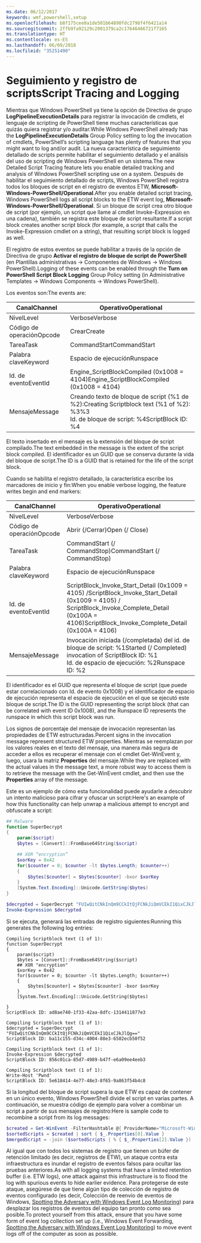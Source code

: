 ```yaml
---
ms.date: 06/12/2017
keywords: wmf,powershell,setup
ms.openlocfilehash: b8f175cee0a1de501b64890fdc2798f4f6421a14
ms.sourcegitcommit: 2ffb9fa92129c2001379ca2c17646466721f7165
ms.translationtype: HT
ms.contentlocale: es-ES
ms.lasthandoff: 06/09/2018
ms.locfileid: "35251490"
---
```

# <a name="script-tracing-and-logging"></a><span data-ttu-id="923be-102">Seguimiento y registro de scripts</span><span class="sxs-lookup"><span data-stu-id="923be-102">Script Tracing and Logging</span></span>

<span data-ttu-id="923be-103">Mientras que Windows PowerShell ya tiene la opción de Directiva de grupo **LogPipelineExecutionDetails** para registrar la invocación de cmdlets, el lenguaje de scripting de PowerShell tiene muchas características que quizás quiera registrar y/o auditar.</span><span class="sxs-lookup"><span data-stu-id="923be-103">While Windows PowerShell already has the **LogPipelineExecutionDetails** Group Policy setting to log the invocation of cmdlets, PowerShell’s scripting language has plenty of features that you might want to log and/or audit.</span></span> <span data-ttu-id="923be-104">La nueva característica de seguimiento detallado de scripts permite habilitar el seguimiento detallado y el análisis del uso de scripting de Windows PowerShell en un sistema.</span><span class="sxs-lookup"><span data-stu-id="923be-104">The new Detailed Script Tracing feature lets you enable detailed tracking and analysis of Windows PowerShell scripting use on a system.</span></span> <span data-ttu-id="923be-105">Después de habilitar el seguimiento detallado de scripts, Windows PowerShell registra todos los bloques de script en el registro de eventos ETW, **Microsoft-Windows-PowerShell/Operational**.</span><span class="sxs-lookup"><span data-stu-id="923be-105">After you enable detailed script tracing, Windows PowerShell logs all script blocks to the ETW event log, **Microsoft-Windows-PowerShell/Operational**.</span></span> <span data-ttu-id="923be-106">Si un bloque de script crea otro bloque de script (por ejemplo, un script que llame al cmdlet Invoke-Expression en una cadena), también se registra este bloque de script resultante.</span><span class="sxs-lookup"><span data-stu-id="923be-106">If a script block creates another script block (for example, a script that calls the Invoke-Expression cmdlet on a string), that resulting script block is logged as well.</span></span>

<span data-ttu-id="923be-107">El registro de estos eventos se puede habilitar a través de la opción de Directiva de grupo **Activar el registro de bloque de script de PowerShell** (en Plantillas administrativas -> Componentes de Windows -> Windows PowerShell).</span><span class="sxs-lookup"><span data-stu-id="923be-107">Logging of these events can be enabled through the **Turn on PowerShell Script Block Logging** Group Policy setting (in Administrative Templates -> Windows Components -> Windows PowerShell).</span></span>

<span data-ttu-id="923be-108">Los eventos son:</span><span class="sxs-lookup"><span data-stu-id="923be-108">The events are:</span></span>

| <span data-ttu-id="923be-109">Canal</span><span class="sxs-lookup"><span data-stu-id="923be-109">Channel</span></span> | <span data-ttu-id="923be-110">Operativo</span><span class="sxs-lookup"><span data-stu-id="923be-110">Operational</span></span>                                 |
|---------|---------------------------------------------|
| <span data-ttu-id="923be-111">Nivel</span><span class="sxs-lookup"><span data-stu-id="923be-111">Level</span></span>   | <span data-ttu-id="923be-112">Verbose</span><span class="sxs-lookup"><span data-stu-id="923be-112">Verbose</span></span>                                     |
| <span data-ttu-id="923be-113">Código de operación</span><span class="sxs-lookup"><span data-stu-id="923be-113">Opcode</span></span>  | <span data-ttu-id="923be-114">Crear</span><span class="sxs-lookup"><span data-stu-id="923be-114">Create</span></span>                                      |
| <span data-ttu-id="923be-115">Tarea</span><span class="sxs-lookup"><span data-stu-id="923be-115">Task</span></span>    | <span data-ttu-id="923be-116">CommandStart</span><span class="sxs-lookup"><span data-stu-id="923be-116">CommandStart</span></span>                                |
| <span data-ttu-id="923be-117">Palabra clave</span><span class="sxs-lookup"><span data-stu-id="923be-117">Keyword</span></span> | <span data-ttu-id="923be-118">Espacio de ejecución</span><span class="sxs-lookup"><span data-stu-id="923be-118">Runspace</span></span>                                    |
| <span data-ttu-id="923be-119">Id. de evento</span><span class="sxs-lookup"><span data-stu-id="923be-119">EventId</span></span> | <span data-ttu-id="923be-120">Engine_ScriptBlockCompiled (0x1008 = 4104)</span><span class="sxs-lookup"><span data-stu-id="923be-120">Engine_ScriptBlockCompiled (0x1008 = 4104)</span></span>  |
| <span data-ttu-id="923be-121">Mensaje</span><span class="sxs-lookup"><span data-stu-id="923be-121">Message</span></span> | <span data-ttu-id="923be-122">Creando texto de bloque de script (%1 de %2):</span><span class="sxs-lookup"><span data-stu-id="923be-122">Creating Scriptblock text (%1 of %2):</span></span> </br> <span data-ttu-id="923be-123">%3</span><span class="sxs-lookup"><span data-stu-id="923be-123">%3</span></span> </br> <span data-ttu-id="923be-124">Id. de bloque de script: %4</span><span class="sxs-lookup"><span data-stu-id="923be-124">ScriptBlock ID: %4</span></span> |


<span data-ttu-id="923be-125">El texto insertado en el mensaje es la extensión del bloque de script compilado.</span><span class="sxs-lookup"><span data-stu-id="923be-125">The text embedded in the message is the extent of the script block compiled.</span></span> <span data-ttu-id="923be-126">El identificador es un GUID que se conserva durante la vida del bloque de script.</span><span class="sxs-lookup"><span data-stu-id="923be-126">The ID is a GUID that is retained for the life of the script block.</span></span>

<span data-ttu-id="923be-127">Cuando se habilita el registro detallado, la característica escribe los marcadores de inicio y fin:</span><span class="sxs-lookup"><span data-stu-id="923be-127">When you enable verbose logging, the feature writes begin and end markers:</span></span>

| <span data-ttu-id="923be-128">Canal</span><span class="sxs-lookup"><span data-stu-id="923be-128">Channel</span></span> | <span data-ttu-id="923be-129">Operativo</span><span class="sxs-lookup"><span data-stu-id="923be-129">Operational</span></span>                                            |
|---------|--------------------------------------------------------|
| <span data-ttu-id="923be-130">Nivel</span><span class="sxs-lookup"><span data-stu-id="923be-130">Level</span></span>   | <span data-ttu-id="923be-131">Verbose</span><span class="sxs-lookup"><span data-stu-id="923be-131">Verbose</span></span>                                                |
| <span data-ttu-id="923be-132">Código de operación</span><span class="sxs-lookup"><span data-stu-id="923be-132">Opcode</span></span>  | <span data-ttu-id="923be-133">Abrir (/Cerrar)</span><span class="sxs-lookup"><span data-stu-id="923be-133">Open (/ Close)</span></span>                                         |
| <span data-ttu-id="923be-134">Tarea</span><span class="sxs-lookup"><span data-stu-id="923be-134">Task</span></span>    | <span data-ttu-id="923be-135">CommandStart (/ CommandStop)</span><span class="sxs-lookup"><span data-stu-id="923be-135">CommandStart (/ CommandStop)</span></span>                           |
| <span data-ttu-id="923be-136">Palabra clave</span><span class="sxs-lookup"><span data-stu-id="923be-136">Keyword</span></span> | <span data-ttu-id="923be-137">Espacio de ejecución</span><span class="sxs-lookup"><span data-stu-id="923be-137">Runspace</span></span>                                               |
| <span data-ttu-id="923be-138">Id. de evento</span><span class="sxs-lookup"><span data-stu-id="923be-138">EventId</span></span> | <span data-ttu-id="923be-139">ScriptBlock\_Invoke\_Start\_Detail (0x1009 = 4105) /</span><span class="sxs-lookup"><span data-stu-id="923be-139">ScriptBlock\_Invoke\_Start\_Detail (0x1009 = 4105) /</span></span> </br> <span data-ttu-id="923be-140">ScriptBlock\_Invoke\_Complete\_Detail (0x100A = 4106)</span><span class="sxs-lookup"><span data-stu-id="923be-140">ScriptBlock\_Invoke\_Complete\_Detail (0x100A = 4106)</span></span> |
| <span data-ttu-id="923be-141">Mensaje</span><span class="sxs-lookup"><span data-stu-id="923be-141">Message</span></span> | <span data-ttu-id="923be-142">Invocación iniciada (/completada) del id. de bloque de script: %1</span><span class="sxs-lookup"><span data-stu-id="923be-142">Started (/ Completed) invocation of ScriptBlock ID: %1</span></span> </br> <span data-ttu-id="923be-143">Id. de espacio de ejecución: %2</span><span class="sxs-lookup"><span data-stu-id="923be-143">Runspace ID: %2</span></span> |

<span data-ttu-id="923be-144">El identificador es el GUID que representa el bloque de script (que puede estar correlacionado con Id. de evento 0x1008) y el identificador de espacio de ejecución representa el espacio de ejecución en el que se ejecutó este bloque de script.</span><span class="sxs-lookup"><span data-stu-id="923be-144">The ID is the GUID representing the script block (that can be correlated with event ID 0x1008), and the Runspace ID represents the runspace in which this script block was run.</span></span>

<span data-ttu-id="923be-145">Los signos de porcentaje del mensaje de invocación representan las propiedades de ETW estructuradas.</span><span class="sxs-lookup"><span data-stu-id="923be-145">Percent signs in the invocation message represent structured ETW properties.</span></span> <span data-ttu-id="923be-146">Mientras se reemplazan por los valores reales en el texto del mensaje, una manera más segura de acceder a ellos es recuperar el mensaje con el cmdlet Get-WinEvent y, luego, usara la matriz **Properties** del mensaje.</span><span class="sxs-lookup"><span data-stu-id="923be-146">While they are replaced with the actual values in the message text, a more robust way to access them is to retrieve the message with the Get-WinEvent cmdlet, and then use the **Properties** array of the message.</span></span>

<span data-ttu-id="923be-147">Este es un ejemplo de cómo esta funcionalidad puede ayudarle a descubrir un intento malicioso para cifrar y ofuscar un script:</span><span class="sxs-lookup"><span data-stu-id="923be-147">Here's an example of how this functionality can help unwrap a malicious attempt to encrypt and obfuscate a script:</span></span>

```powershell
## Malware
function SuperDecrypt
{
    param($script)
    $bytes = [Convert]::FromBase64String($script)

    ## XOR “encryption”
    $xorKey = 0x42
    for($counter = 0; $counter -lt $bytes.Length; $counter++)
    {
        $bytes[$counter] = $bytes[$counter] -bxor $xorKey
    }
    [System.Text.Encoding]::Unicode.GetString($bytes)
}

$decrypted = SuperDecrypt "FUIwQitCNkInQm9CCkItQjFCNkJiQmVCEkI1QixCJkJlQg=="
Invoke-Expression $decrypted
```

<span data-ttu-id="923be-148">Si se ejecuta, generará las entradas de registro siguientes:</span><span class="sxs-lookup"><span data-stu-id="923be-148">Running this generates the following log entries:</span></span>

```
Compiling Scriptblock text (1 of 1):
function SuperDecrypt
{
    param($script)
    $bytes = [Convert]::FromBase64String($script)
    ## XOR "encryption"
    $xorKey = 0x42
    for($counter = 0; $counter -lt $bytes.Length; $counter++)
    {
        $bytes[$counter] = $bytes[$counter] -bxor $xorKey
    }
    [System.Text.Encoding]::Unicode.GetString($bytes)

}
ScriptBlock ID: ad8ae740-1f33-42aa-8dfc-1314411877e3

Compiling Scriptblock text (1 of 1):
$decrypted = SuperDecrypt "FUIwQitCNkInQm9CCkItQjFCNkJiQmVCEkI1QixCJkJlQg=="
ScriptBlock ID: ba11c155-d34c-4004-88e3-6502ecb50f52

Compiling Scriptblock text (1 of 1):
Invoke-Expression $decrypted
ScriptBlock ID: 856c01ca-85d7-4989-b47f-e6a09ee4eeb3

Compiling Scriptblock text (1 of 1):
Write-Host 'Pwnd'
ScriptBlock ID: 5e618414-4e77-48e3-8f65-9a863f54b4c8
```

Si la longitud del bloque de script supera la que ETW es capaz de contener en un único evento, Windows PowerShell divide el script en varias partes. <span data-ttu-id="923be-150">A continuación, se muestra código de ejemplo para volver a combinar un script a partir de sus mensajes de registro:</span><span class="sxs-lookup"><span data-stu-id="923be-150">Here is sample code to recombine a script from its log messages:</span></span>

```powershell
$created = Get-WinEvent -FilterHashtable @{ ProviderName="Microsoft-Windows-PowerShell"; Id = 4104 } | Where-Object { $_.<...> }
$sortedScripts = $created | sort { $_.Properties[0].Value }
$mergedScript = -join ($sortedScripts | % { $_.Properties[2].Value })
```

<span data-ttu-id="923be-151">Al igual que con todos los sistemas de registro que tienen un búfer de retención limitado (es decir, registros de ETW), un ataque contra esta infraestructura es inundar el registro de eventos falsos para ocultar las pruebas anteriores.</span><span class="sxs-lookup"><span data-stu-id="923be-151">As with all logging systems that have a limited retention buffer (i.e. ETW logs), one attack against this infrastructure is to flood the log with spurious events to hide earlier evidence.</span></span> <span data-ttu-id="923be-152">Para protegerse de este ataque, asegúrese de que tiene algún tipo de colección de registro de eventos configurado (es decir, Colección de reenvío de eventos de Windows, [Spotting the Adversary with Windows Event Log Monitoring](https://www.iad.gov/iad/library/reports/spotting-the-adversary-with-windows-event-log-monitoring.cfm)) para desplazar los registros de eventos del equipo tan pronto como sea posible.</span><span class="sxs-lookup"><span data-stu-id="923be-152">To protect yourself from this attack, ensure that you have some form of event log collection set up (i.e., Windows Event Forwarding, [Spotting the Adversary with Windows Event Log Monitoring](https://www.iad.gov/iad/library/reports/spotting-the-adversary-with-windows-event-log-monitoring.cfm)) to move event logs off of the computer as soon as possible.</span></span>
